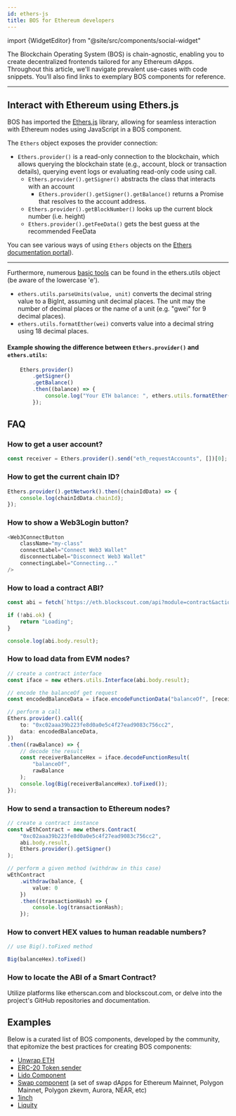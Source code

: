 ```yaml
---
id: ethers-js
title: BOS for Ethereum developers
---
```


import {WidgetEditor} from "@site/src/components/social-widget"

The Blockchain Operating System (BOS) is chain-agnostic, enabling you to create decentralized frontends tailored for any Ethereum dApps. Throughout this article, we'll navigate prevalent use-cases with code snippets. You’ll also find links to exemplary BOS components for reference.

---

## Interact with Ethereum using Ethers.js

BOS has imported the [Ethers.js](https://docs.ethers.org/) library, allowing for seamless interaction with Ethereum nodes using JavaScript in a BOS component.

The `Ethers` object exposes the provider connection:
- `Ethers.provider()` is a read-only connection to the blockchain, which allows querying the blockchain state (e.g., account, block or transaction details), querying event logs or evaluating read-only code using call.
  - `Ethers.provider().getSigner()` abstracts the class that interacts with an account
    - `Ethers.provider().getSigner().getBalance()` returns a Promise that resolves to the account address.
  - `Ethers.provider().getBlockNumber()` looks up the current block number (i.e. height)
  - `Ethers.provider().getFeeData()` gets the best guess at the recommended FeeData

You can see various ways of using `Ethers` objects on the [Ethers documentation portal](https://docs.ethers.org/)).

---
    
Furthermore, numerous [basic tools](https://docs.ethers.org/v6/api/utils/)  can be found in the ethers.utils object (be aware of the lowercase 'e').
- `ethers.utils.parseUnits(value, unit)` converts the decimal string value to a BigInt, assuming unit decimal places. The unit may the number of decimal places or the name of a unit (e.g. "gwei" for 9 decimal places).
- `ethers.utils.formatEther(wei)` converts value into a decimal string using 18 decimal places.

#### Example showing the difference between `Ethers.provider()` and `ethers.utils`:
```ts
    Ethers.provider()
        .getSigner()
        .getBalance()
        .then((balance) => {
            console.log("Your ETH balance: ", ethers.utils.formatEther(balance))
        });
```

## FAQ

### How to get a user account?

```ts
const receiver = Ethers.provider().send("eth_requestAccounts", [])[0];
```

### How to get the current chain ID?

```ts
Ethers.provider().getNetwork().then((chainIdData) => {
    console.log(chainIdData.chainId);
});
```

### How to show a Web3Login button?

```ts
<Web3ConnectButton 
    className="my-class" 
    connectLabel="Connect Web3 Wallet" 
    disconnectLabel="Disconnect Web3 Wallet"
    connectingLabel="Connecting..." 
/>
```

### How to load a contract ABI?

```ts
const abi = fetch(`https://eth.blockscout.com/api?module=contract&action=getabi&address=0xc02aaa39b223fe8d0a0e5c4f27ead9083c756cc2`);

if (!abi.ok) {
    return "Loading";
}

console.log(abi.body.result);
```

### How to load data from EVM nodes?

```ts
// create a contract interface
const iface = new ethers.utils.Interface(abi.body.result);

// encode the balanceOf get request
const encodedBalanceData = iface.encodeFunctionData("balanceOf", [receiver]);

// perform a call
Ethers.provider().call({
    to: "0xc02aaa39b223fe8d0a0e5c4f27ead9083c756cc2",
    data: encodedBalanceData,
})
.then((rawBalance) => {
    // decode the result
    const receiverBalanceHex = iface.decodeFunctionResult(
        "balanceOf",
        rawBalance
    );
    console.log(Big(receiverBalanceHex).toFixed());
});
```

### How to send a transaction to Ethereum nodes?

```ts
// create a contract instance
const wEthContract = new ethers.Contract(
    "0xc02aaa39b223fe8d0a0e5c4f27ead9083c756cc2",
    abi.body.result,
    Ethers.provider().getSigner()
);

// perform a given method (withdraw in this case)
wEthContract
    .withdraw(balance, {
        value: 0
    })
    .then((transactionHash) => {
        console.log(transactionHash);
    });
```

### How to convert HEX values to human readable numbers?

```ts
// use Big().toFixed method

Big(balanceHex).toFixed()
```

### How to locate the ABI of a Smart Contract?

Utilize platforms like etherscan.com and blockscout.com, or delve into the project's GitHub repositories and documentation.

## Examples

Below is a curated list of BOS components, developed by the community, that epitomize the best practices for creating BOS components:

- [Unwrap ETH](https://near.org/near/widget/ComponentDetailsPage?src=zavodil.near/widget/unwrap-weth&tab=source)
- [ERC-20 Token sender](https://near.org/near/widget/ComponentDetailsPage?src=zavodil.near/widget/erc20-sender&tab=source)
- [Lido Component](https://near.org/near/widget/ComponentDetailsPage?src=zavodil.near/widget/swap&tab=source)
- [Swap component](https://near.org/near/widget/ComponentDetailsPage?src=zavodil.near/widget/swap&tab=source) (a set of swap dApps for Ethereum Mainnet, Polygon Mainnet, Polygon zkevm, Aurora, NEAR, etc)
- [1inch](https://near.org#/near/widget/ComponentDetailsPage?src=chanon.near/widget/1inch)
- [Liquity](https://near.org/near/widget/ComponentDetailsPage?src=garlicfaucet.near/widget/liquityWidget)
